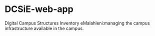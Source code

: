 # DCSiE-web-app
Digital Campus Structures Inventory eMalahleni:managing the campus infrastructure available in the campus.
